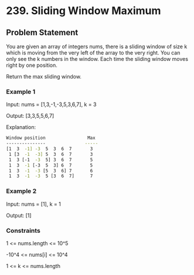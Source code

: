 # 239. Sliding Window Maximum

## Problem Statement

You are given an array of integers nums, there is a sliding window of size k which is moving from the very left of the array to the very right. You can only see the k numbers in the window. Each time the sliding window moves right by one position.

Return the max sliding window.

### Example 1

Input: nums = [1,3,-1,-3,5,3,6,7], k = 3

Output: [3,3,5,5,6,7]

Explanation:

```bash
Window position                Max
---------------               -----
[1  3  -1] -3  5  3  6  7       3
 1 [3  -1  -3] 5  3  6  7       3
 1  3 [-1  -3  5] 3  6  7       5
 1  3  -1 [-3  5  3] 6  7       5
 1  3  -1  -3 [5  3  6] 7       6
 1  3  -1  -3  5 [3  6  7]      7
```

### Example 2

Input: nums = [1], k = 1

Output: [1]

### Constraints

1 <= nums.length <= 10^5

-10^4 <= nums[i] <= 10^4

1 <= k <= nums.length

